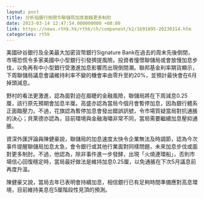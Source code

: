 ```yaml
---
layout: post
title: 分析指銀行倒閉令聯儲局加息面臨更多制肘
date: 2023-03-14 12:47:54.000000000 +08:00
link: https://news.rthk.hk/rthk/ch/component/k2/1691895-20230314.htm
categories: rthk
---
```


美國矽谷銀行及全美最大加密貨幣銀行Signature Bank在過去的周末先後倒閉，市場恐慌令多家美國中小型銀行引發擠提風險。投資者憧憬聯儲局或會放慢加息步伐，以免再有中小型銀行受激進加息影響而出現倒閉潮。聯邦基金利率期貨顯示，下周聯儲局議息會議維持利率不變的機會率由零升至約20%，並預計最快會在6月掉頭減息。

野村的看法更激進，認為面對迫在眉睫的金融風險，聯儲局將在下周減息0.25厘，該行原先預期會加息半厘。高盛亦認為當局今個月會暫停加息，因為銀行體系正面臨壓力。不過，花旗認為暫停加息會發出錯誤訊號，令市場質疑當局對抗通脹的決心；貝萊德亦認為，目前環境與金融海嘯非常不同，當局需要繼續加息壓抑通脹。

資深外匯評論員陳健豪說，聯儲局的加息速度太快令企業無法及時調節，認為今次事件提醒聯儲局加息太急，會令銀行或其他行業面對同樣問題，未來加息步伐或面對更多制肘。不過，他認為，除非事件進一步發酵，出現「火燒連環船」，否則市場信心回復穩定時，當局最好做法是維持加息0.25厘，以免通脹在下次5月議息前再度升溫。

陳健豪又說，當局去年已表明會持續加息，相信銀行已有足夠時間準備應對高息環境，目前維持美息在5厘階段性見頂的預測。
